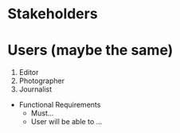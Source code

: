 # Stakeholders

# Users (maybe the same)
1. Editor
2. Photographer
3. Journalist
  - Functional Requirements
    - Must... 
    - User will be able to ... 
